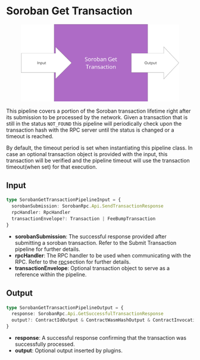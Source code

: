 # Soroban Get Transaction

<figure><img src="../../../.gitbook/assets/image (5).png" alt="" width="563"><figcaption></figcaption></figure>

This pipeline covers a portion of the Soroban transaction lifetime right after its submission to be processed by the network. Given a transaction that is still in the status `NOT_FOUND` this pipeline will periodically check upon the transaction hash with the RPC server until the status is changed or a timeout is reached.

By default, the timeout period is set when instantiating this pipeline class. In case an optional transaction object is provided with the input, this transaction will be verified and the pipeline timeout will use the transaction timeout(when set) for that execution.

## Input

```typescript
type SorobanGetTransactionPipelineInput = {
  sorobanSubmission: SorobanRpc.Api.SendTransactionResponse
  rpcHandler: RpcHandler
  transactionEnvelope?: Transaction | FeeBumpTransaction
}
```

* **sorobanSubmission**: The successful response provided after submitting a soroban transaction. Refer to the Submit Transaction pipeline for further details.
* **rpcHandler**: The RPC handler to be used when communicating with the RPC. Refer to the [rpc](../../network-handler/rpc/ "mention")section for further details.
* **transactionEnvelope**: Optional transaction object to serve as a reference within the pipeline.

## Output

```typescript
type SorobanGetTransactionPipelineOutput = {
  response: SorobanRpc.Api.GetSuccessfulTransactionResponse
  output?: ContractIdOutput & ContractWasmHashOutput & ContractInvocationOutput<string> & FeeChargedOutput
}
```

* **response**: A successful response confirming that the transaction was successfully processed.
* **output**: Optional output inserted by plugins.
